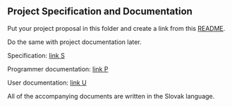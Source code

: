 ## Project Specification and Documentation

Put your project proposal in this folder and create a link from this [README](README.md).

Do the same with project documentation later.

Specification: [link S](./specification.md)

Programmer documentation: [link P](./programatorska-dokumentacia.md)

User documentation: [link U](./uzivatelska-dokumentacia.md)

All of the accompanying documents are written in the Slovak language.